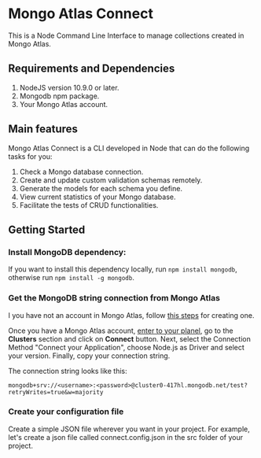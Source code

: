 # Mongo Atlas Connect
This is a Node Command Line Interface to manage collections created in Mongo Atlas.

## Requirements and Dependencies
1. NodeJS version 10.9.0 or later.
2. Mongodb npm package.
3. Your Mongo Atlas account.

## Main features
Mongo Atlas Connect is a CLI developed in Node that can do the following tasks for you:
1. Check a Mongo database connection.
2. Create and update custom validation schemas remotely.
3. Generate the models for each schema you define.
4. View current statistics of your Mongo database.
5. Facilitate the tests of CRUD functionalities.

## Getting Started

### Install MongoDB dependency:
If you want to install this dependency locally, run `npm install mongodb`, otherwise run `npm install -g mongodb`.

### Get the MongoDB string connection from Mongo Atlas
I you have not an account in Mongo Atlas, follow [this steps](https://docs.atlas.mongodb.com/getting-started/) for creating one.

Once you have a Mongo Atlas account, [enter to your planel](https://cloud.mongodb.com/user#/atlas/login), go to the **Clusters** section and click on **Connect** button. Next, select the Connection Method "Connect your Application", choose Node.js as Driver and select your version. Finally, copy your connection string.

The connection string looks like this:

`mongodb+srv://<username>:<password>@cluster0-417hl.mongodb.net/test?retryWrites=true&w=majority`

### Create your configuration file
Create a simple JSON file wherever you want in your project. For example, let's create a json file called connect.config.json in the src folder of your project.